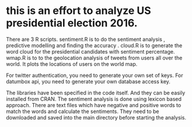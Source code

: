 # this is an effort to analyze US presidential election 2016.
There are 3 R scripts. sentiment.R is to do the sentiment analysis , predictive modelling and finding the accuracy . 
cloud.R is to generate the word cloud for the presidential candidates with sentiment percentage.
wmap.R is to to the geolocation analysis of tweets from users all over the world. It plots the locations of users on the world map.

For twitter authentication, you need to generate your own set of keys.
For datumbox api, you need to generate your own database access key.

The libraries have been specified in the code itself. And they can be easily installed from CRAN.
The sentiment analysis is done using lexicon based approach. There are text files which have negative and positive words to match the words and calculate the sentiments. They need to be downloaded and saved into the main directory before starting the analysis.


